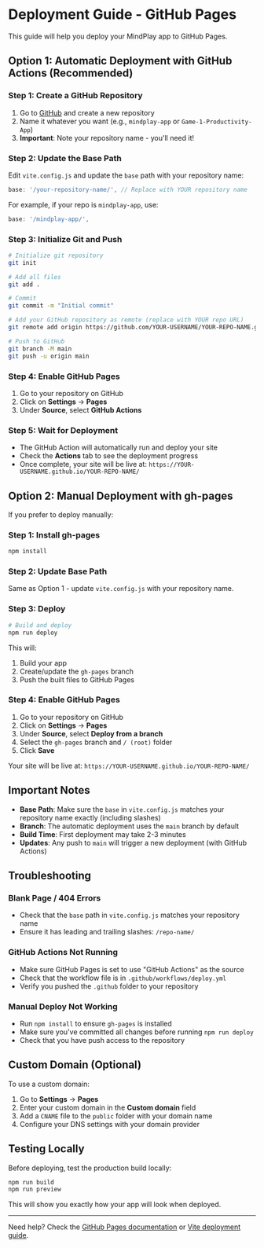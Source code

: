 # Deployment Guide - GitHub Pages

This guide will help you deploy your MindPlay app to GitHub Pages.

## Option 1: Automatic Deployment with GitHub Actions (Recommended)

### Step 1: Create a GitHub Repository

1. Go to [GitHub](https://github.com) and create a new repository
2. Name it whatever you want (e.g., `mindplay-app` or `Game-1-Productivity-App`)
3. **Important**: Note your repository name - you'll need it!

### Step 2: Update the Base Path

Edit `vite.config.js` and update the `base` path with your repository name:

```javascript
base: '/your-repository-name/', // Replace with YOUR repository name
```

For example, if your repo is `mindplay-app`, use:
```javascript
base: '/mindplay-app/',
```

### Step 3: Initialize Git and Push

```bash
# Initialize git repository
git init

# Add all files
git add .

# Commit
git commit -m "Initial commit"

# Add your GitHub repository as remote (replace with YOUR repo URL)
git remote add origin https://github.com/YOUR-USERNAME/YOUR-REPO-NAME.git

# Push to GitHub
git branch -M main
git push -u origin main
```

### Step 4: Enable GitHub Pages

1. Go to your repository on GitHub
2. Click on **Settings** → **Pages**
3. Under **Source**, select **GitHub Actions**

### Step 5: Wait for Deployment

- The GitHub Action will automatically run and deploy your site
- Check the **Actions** tab to see the deployment progress
- Once complete, your site will be live at: `https://YOUR-USERNAME.github.io/YOUR-REPO-NAME/`

## Option 2: Manual Deployment with gh-pages

If you prefer to deploy manually:

### Step 1: Install gh-pages

```bash
npm install
```

### Step 2: Update Base Path

Same as Option 1 - update `vite.config.js` with your repository name.

### Step 3: Deploy

```bash
# Build and deploy
npm run deploy
```

This will:
1. Build your app
2. Create/update the `gh-pages` branch
3. Push the built files to GitHub Pages

### Step 4: Enable GitHub Pages

1. Go to your repository on GitHub
2. Click on **Settings** → **Pages**
3. Under **Source**, select **Deploy from a branch**
4. Select the `gh-pages` branch and `/ (root)` folder
5. Click **Save**

Your site will be live at: `https://YOUR-USERNAME.github.io/YOUR-REPO-NAME/`

## Important Notes

- **Base Path**: Make sure the `base` in `vite.config.js` matches your repository name exactly (including slashes)
- **Branch**: The automatic deployment uses the `main` branch by default
- **Build Time**: First deployment may take 2-3 minutes
- **Updates**: Any push to `main` will trigger a new deployment (with GitHub Actions)

## Troubleshooting

### Blank Page / 404 Errors
- Check that the `base` path in `vite.config.js` matches your repository name
- Ensure it has leading and trailing slashes: `/repo-name/`

### GitHub Actions Not Running
- Make sure GitHub Pages is set to use "GitHub Actions" as the source
- Check that the workflow file is in `.github/workflows/deploy.yml`
- Verify you pushed the `.github` folder to your repository

### Manual Deploy Not Working
- Run `npm install` to ensure `gh-pages` is installed
- Make sure you've committed all changes before running `npm run deploy`
- Check that you have push access to the repository

## Custom Domain (Optional)

To use a custom domain:

1. Go to **Settings** → **Pages**
2. Enter your custom domain in the **Custom domain** field
3. Add a `CNAME` file to the `public` folder with your domain name
4. Configure your DNS settings with your domain provider

## Testing Locally

Before deploying, test the production build locally:

```bash
npm run build
npm run preview
```

This will show you exactly how your app will look when deployed.

---

Need help? Check the [GitHub Pages documentation](https://docs.github.com/en/pages) or [Vite deployment guide](https://vitejs.dev/guide/static-deploy.html).

